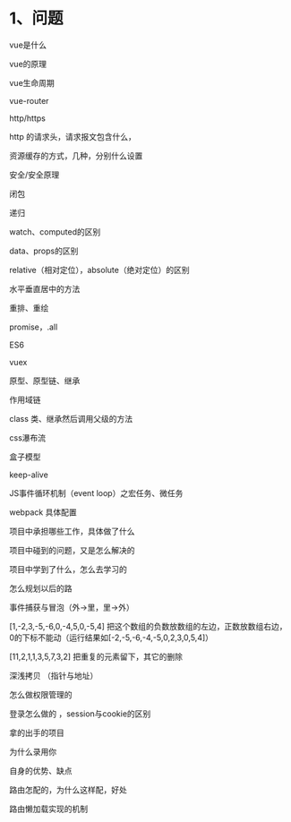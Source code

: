 # 1、问题

vue是什么

vue的原理

vue生命周期

vue-router

http/https

http 的请求头，请求报文包含什么，

资源缓存的方式，几种，分别什么设置

安全/安全原理

闭包

递归

watch、computed的区别

data、props的区别

relative（相对定位），absolute（绝对定位）的区别

水平垂直居中的方法

重排、重绘

promise，.all

ES6

vuex

原型、原型链、继承

作用域链

class 类、继承然后调用父级的方法

css瀑布流

盒子模型

keep-alive

JS事件循环机制（event loop）之宏任务、微任务

webpack 具体配置

项目中承担哪些工作，具体做了什么

项目中碰到的问题，又是怎么解决的

项目中学到了什么，怎么去学习的

怎么规划以后的路

事件捕获与冒泡（外->里，里->外）

[1,-2,3,-5,-6,0,-4,5,0,-5,4]  把这个数组的负数放数组的左边，正数放数组右边，0的下标不能动（运行结果如[-2,-5,-6,-4,-5,0,2,3,0,5,4]）

[11,2,1,1,3,5,7,3,2]  把重复的元素留下，其它的删除

深浅拷贝 （指针与地址）

怎么做权限管理的

登录怎么做的 ，session与cookie的区别

拿的出手的项目

为什么录用你

自身的优势、缺点

路由怎配的，为什么这样配，好处

路由懒加载实现的机制







